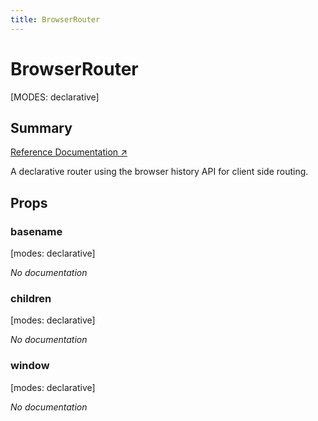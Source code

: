 ```yaml
---
title: BrowserRouter
---
```


# BrowserRouter

[MODES: declarative]

## Summary

[Reference Documentation ↗](https://api.reactrouter.com/v7/functions/react_router.BrowserRouter.html)

A declarative router using the browser history API for client side routing.

## Props

### basename

[modes: declarative]

_No documentation_

### children

[modes: declarative]

_No documentation_

### window

[modes: declarative]

_No documentation_
